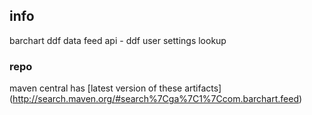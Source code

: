 <!--

    Copyright (C) 2011-2012 Barchart, Inc. <http://www.barchart.com/>

    All rights reserved. Licensed under the OSI BSD License.

    http://www.opensource.org/licenses/bsd-license.php

-->
## info

barchart ddf data feed api - ddf user settings lookup

### repo

maven central has
[latest version of these artifacts]
(http://search.maven.org/#search%7Cga%7C1%7Ccom.barchart.feed)
